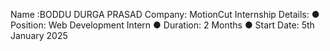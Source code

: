 Name :BODDU DURGA PRASAD
Company: MotionCut
Internship Details:
● Position: Web Development Intern
● Duration: 2 Months
● Start Date: 5th January 2025
